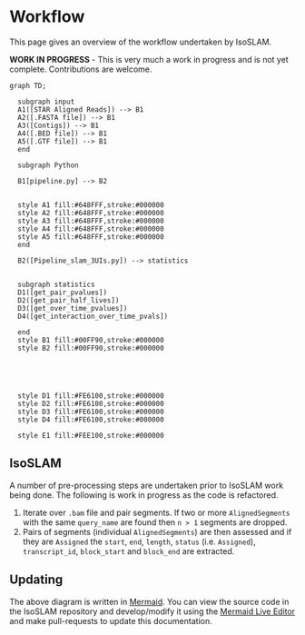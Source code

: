 # Workflow

This page gives an overview of the workflow undertaken by IsoSLAM.

**WORK IN PROGRESS** - This is very much a work in progress and is not yet complete. Contributions are welcome.

```{mermaid}
graph TD;

  subgraph input
  A1([STAR Aligned Reads]) --> B1
  A2([.FASTA file]) --> B1
  A3([Contigs]) --> B1
  A4([.BED file]) --> B1
  A5([.GTF file]) --> B1
  end

  subgraph Python

  B1[pipeline.py] --> B2


  style A1 fill:#648FFF,stroke:#000000
  style A2 fill:#648FFF,stroke:#000000
  style A3 fill:#648FFF,stroke:#000000
  style A4 fill:#648FFF,stroke:#000000
  style A5 fill:#648FFF,stroke:#000000
  end

  B2([Pipeline_slam_3UIs.py]) --> statistics


  subgraph statistics
  D1([get_pair_pvalues])
  D2([get_pair_half_lives])
  D3([get_over_time_pvalues])
  D4([get_interaction_over_time_pvals])

  end
  style B1 fill:#00FF90,stroke:#000000
  style B2 fill:#00FF90,stroke:#000000





  style D1 fill:#FE6100,stroke:#000000
  style D2 fill:#FE6100,stroke:#000000
  style D3 fill:#FE6100,stroke:#000000
  style D4 fill:#FE6100,stroke:#000000

  style E1 fill:#FEE100,stroke:#000000

```

## IsoSLAM

A number of pre-processing steps are undertaken prior to IsoSLAM work being done. The following is work in progress as
the code is refactored.

1. Iterate over `.bam` file and pair segments. If two or more `AlignedSegments` with the same `query_name` are found
   then `n > 1` segments are dropped.
2. Pairs of segments (individual `AlignedSegments`) are then assessed and if they are `Assigned` the `start`, `end`,
   `length`, `status` (i.e. `Assigned`), `transcript_id`, `block_start` and `block_end` are extracted.

## Updating

The above diagram is written in [Mermaid][mermaid]. You can view the source code in the IsoSLAM repository and
develop/modify it using the [Mermaid Live Editor][mermaid-live] and make pull-requests to update this documentation.

[mermaid]: https://mermaid.js.org/
[mermaid-live]: https://mermaid.live
